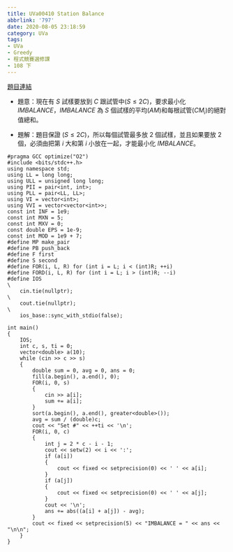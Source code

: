 ```yaml
---
title: UVa00410 Station Balance
abbrlink: '797'
date: 2020-08-05 23:18:59
category: UVa
tags:
- UVa
- Greedy
- 程式競賽選修課
- 108 下
---
```

[題目連結](https://onlinejudge.org/index.php?option=com_onlinejudge&Itemid=8&page=show_problem&problem=351)
* 題意：現在有 $S$ 試樣要放到 $C$ 跟試管中$(S\leq 2C)$，要求最小化 $IMBALANCE$，$IMBALANCE$ 為 $S$ 個試樣的平均$(AM)$和每根試管$(CM_i)$的絕對值總和。
<!-- more -->
* 題解：題目保證 $(S\leq 2C)$，所以每個試管最多放 $2$ 個試樣，並且如果要放 2 個，必須由把第 $i$ 大和第 $i$ 小放在一起，才能最小化 $IMBALANCE$。
```cpp=
#pragma GCC optimize("O2")
#include <bits/stdc++.h>
using namespace std;
using LL = long long;
using ULL = unsigned long long;
using PII = pair<int, int>;
using PLL = pair<LL, LL>;
using VI = vector<int>;
using VVI = vector<vector<int>>;
const int INF = 1e9;
const int MXN = 5;
const int MXV = 0;
const double EPS = 1e-9;
const int MOD = 1e9 + 7;
#define MP make_pair
#define PB push_back
#define F first
#define S second
#define FOR(i, L, R) for (int i = L; i < (int)R; ++i)
#define FORD(i, L, R) for (int i = L; i > (int)R; --i)
#define IOS                                                                    \
    cin.tie(nullptr);                                                          \
    cout.tie(nullptr);                                                         \
    ios_base::sync_with_stdio(false);

int main()
{
    IOS;
    int c, s, ti = 0;
    vector<double> a(10);
    while (cin >> c >> s)
    {
        double sum = 0, avg = 0, ans = 0;
        fill(a.begin(), a.end(), 0);
        FOR(i, 0, s)
        {
            cin >> a[i];
            sum += a[i];
        }
        sort(a.begin(), a.end(), greater<double>());
        avg = sum / (double)c;
        cout << "Set #" << ++ti << '\n';
        FOR(i, 0, c)
        {
            int j = 2 * c - i - 1;
            cout << setw(2) << i << ':';
            if (a[i])
            {
                cout << fixed << setprecision(0) << ' ' << a[i];
            }
            if (a[j])
            {
                cout << fixed << setprecision(0) << ' ' << a[j];
            }
            cout << '\n';
            ans += abs((a[i] + a[j]) - avg);
        }
        cout << fixed << setprecision(5) << "IMBALANCE = " << ans << "\n\n";
    }
}
```